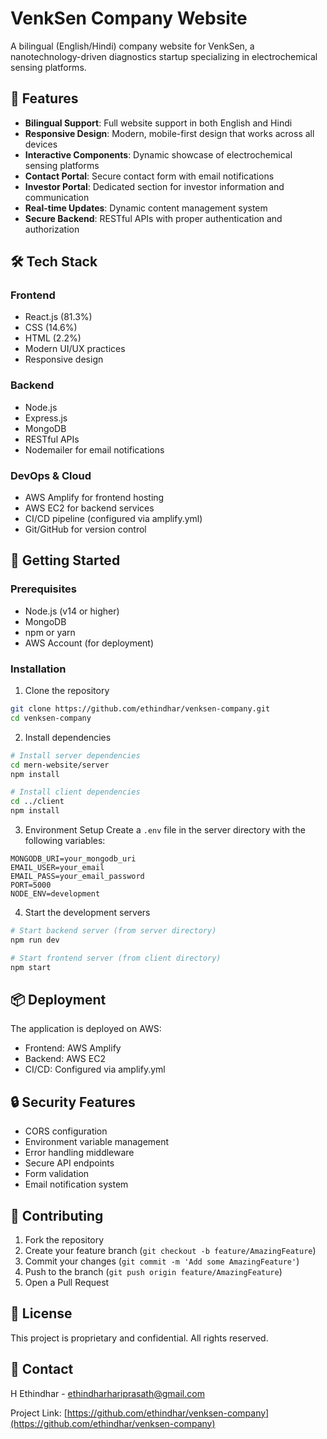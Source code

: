 # VenkSen Company Website

A bilingual (English/Hindi) company website for VenkSen, a nanotechnology-driven diagnostics startup specializing in electrochemical sensing platforms.

## 🌟 Features

- **Bilingual Support**: Full website support in both English and Hindi
- **Responsive Design**: Modern, mobile-first design that works across all devices
- **Interactive Components**: Dynamic showcase of electrochemical sensing platforms
- **Contact Portal**: Secure contact form with email notifications
- **Investor Portal**: Dedicated section for investor information and communication
- **Real-time Updates**: Dynamic content management system
- **Secure Backend**: RESTful APIs with proper authentication and authorization

## 🛠️ Tech Stack

### Frontend
- React.js (81.3%)
- CSS (14.6%)
- HTML (2.2%)
- Modern UI/UX practices
- Responsive design

### Backend
- Node.js
- Express.js
- MongoDB
- RESTful APIs
- Nodemailer for email notifications

### DevOps & Cloud
- AWS Amplify for frontend hosting
- AWS EC2 for backend services
- CI/CD pipeline (configured via amplify.yml)
- Git/GitHub for version control

## 🚀 Getting Started

### Prerequisites
- Node.js (v14 or higher)
- MongoDB
- npm or yarn
- AWS Account (for deployment)

### Installation

1. Clone the repository
```bash
git clone https://github.com/ethindhar/venksen-company.git
cd venksen-company
```

2. Install dependencies
```bash
# Install server dependencies
cd mern-website/server
npm install

# Install client dependencies
cd ../client
npm install
```

3. Environment Setup
Create a `.env` file in the server directory with the following variables:
```env
MONGODB_URI=your_mongodb_uri
EMAIL_USER=your_email
EMAIL_PASS=your_email_password
PORT=5000
NODE_ENV=development
```

4. Start the development servers
```bash
# Start backend server (from server directory)
npm run dev

# Start frontend server (from client directory)
npm start
```

## 📦 Deployment

The application is deployed on AWS:
- Frontend: AWS Amplify
- Backend: AWS EC2
- CI/CD: Configured via amplify.yml

## 🔒 Security Features

- CORS configuration
- Environment variable management
- Error handling middleware
- Secure API endpoints
- Form validation
- Email notification system

## 🤝 Contributing

1. Fork the repository
2. Create your feature branch (`git checkout -b feature/AmazingFeature`)
3. Commit your changes (`git commit -m 'Add some AmazingFeature'`)
4. Push to the branch (`git push origin feature/AmazingFeature`)
5. Open a Pull Request

## 📝 License

This project is proprietary and confidential. All rights reserved.

## 📧 Contact

H Ethindhar - [ethindharhariprasath@gmail.com](mailto:ethindharhariprasath@gmail.com)

Project Link: [https://github.com/ethindhar/venksen-company](https://github.com/ethindhar/venksen-company)
